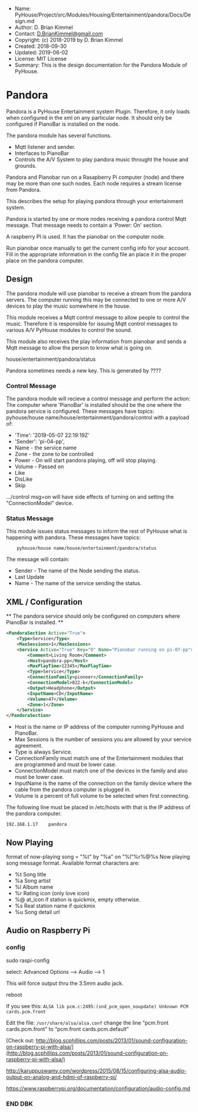 * Name:      PyHouse/Project/src/Modules/Housing/Entertainment/pandora/Docs/Design.md
* Author:    D. Brian Kimmel
* Contact:   D.BrianKimmel@gmail.com
* Copyright: (c) 2018-2019 by D. Brian Kimmel
* Created:   2018-09-30
* Updated:   2019-06-02
* License:   MIT License
* Summary:   This is the design documentation for the Pandora Module of PyHouse.


# Pandora

Pandora is a PyHouse Entertainment system Plugin.
Therefore, it only loads when configured in the xml on any particular node.
It should only be configured if PianoBar is installed on the node.

The pandora module has several functions.

* Mqtt listener and sender.
* Interfaces to PianoBar
* Controls the A/V System to play pandora music throught the house and grounds.

Pandora and Pianobar run on a Rasapberry Pi computer (node) and there may be more than one such nodes.
Each node requires a stream license from Pandora.

This describes the setup for playing pandora through your entertainment system.

Pandora is started by one or more nodes receiving a pandora control Mqtt message.
That message needs to contain a 'Power: On' section.

A raspberry PI is used.
It has the pianobar on the computer node.

Run pianobar once manually to get the current config info for your account.
Fill in the appropriate information in the config file an place it in the proper place on the pandora computer.

## Design

The pandora module will use pianobar to receive a stream from the pandora servers.
The computer running this may be connected to one or more A/V devices to play the music somewhere in the house.

This module receives a Mqtt control message to allow people to control the music.
Therefore it is responsible for issuing Mqtt control messages to various A/V PyHouse modules to control the sound.

This module also receives the play information from pianobar and sends a Mqtt message to allow the person to
know what is going on.

house/entertainment/pandora/status

Pandora sometimes needs a new key.
This is generated by ????


### Control Message

The pandora module will recieve a control message and perform the action:
The computer where 'PianoBar' is installed should be the one where the pandora service is configured.
These messages have topics:
		pyhouse/house name/house/entertainment/pandora/control
with a payload of:
* 'Time':   '2019-05-07 22:19:19Z'
* 'Sender': 'pi-04-pp',
* Name - the service name
* Zone - the zone to be controlled
* Power - On will start pandora playing, off will stop playing.
* Volume - Passed on
* Like
* DisLike
* Skip

.../control msg=on will have side effects of turning on and setting the "ConnectionModel" device.

### Status Message

This module issues status messages to inform the rest of PyHouse what is happening with pandora.
These messages have topics:

		pyhouse/house name/house/entertainment/pandora/status

The message will contain:
* Sender - The name of the Node sending the status.
* Last Update
* Name - The name of the service sending the status.

## XML / Configuration

** The pandora service should only be configured on computers where PianoBar is installed. **

```xml
<PandoraSection Active="True">
	<Type>Service</Type>
	<MaxSessions>1</MaxSessions>
	<Service Active="True" Key="0" Name="Pianobar running on pi-07-pp">
		<Comment>Living Room</Comment>
		<Host>pandora-pp</Host>
		<MaxPlayTime>12345</MaxPlayTime>
		<Type>Service</Type>
		<ConnectionFamily>pioneer</ConnectionFamily>
		<ConnectionModel>822-k</ConnectionModel>
		<Output>Headphone</Output>
		<InputName>CD</InputName>
		<Volume>47</Volume>
		<Zone>1</Zone>
	</Service>
</PandoraSection>

```

* Host is the name or IP address of the computer running PyHouse and PianoBar.
* Max Sessions is the number of sessions you are allowed by your service agreement.
* Type is always Service.
* ConnectionFamily must match one of the Entertainment modules that are programmed and must be lower case.
* ConnectionModel must match one of the devices in the family and also must be lower case.
* InputName is the name of the connection on the family device where the cable from the pandora computer is plugged in.
* Volume is a percent of full volume to be selected when first connecting.

The following line must be placed in /etc/hosts with that is the IP address of the pandora computer.

```
192.168.1.17	pandora
```

## Now Playing

format of now-playing song = "%t" by "%a" on "%l"%r%@%s
Now playing song message format. Available format characters are:
* %t Song title
* %a Song artist
* %l Album name
* %r Rating icon (only love icon)
* %@ at_icon if station is quickmix, empty otherwise.
* %s Real station name if quickmix
* %u Song detail url

## Audio on Raspberry Pi

### config

sudo raspi-config

select: Advanced Options --> Audio --> 1

This will force output thru the 3.5mm audio jack.

reboot


If you see this:
`ALSA lib pcm.c:2495:(snd_pcm_open_noupdate) Unknown PCM cards.pcm.front`

Edit the file: `/usr/share/alsa/alsa.conf`
change the line “pcm.front cards.pcm.front” to “pcm.front cards.pcm.default”


[Check out: http://blog.scphillips.com/posts/2013/01/sound-configuration-on-raspberry-pi-with-alsa/](http://blog.scphillips.com/posts/2013/01/sound-configuration-on-raspberry-pi-with-alsa/)

<http://karuppuswamy.com/wordpress/2015/08/15/configuring-alsa-audio-output-on-analog-and-hdmi-of-raspberry-pi/>

<https://www.raspberrypi.org/documentation/configuration/audio-config.md>

### END DBK
